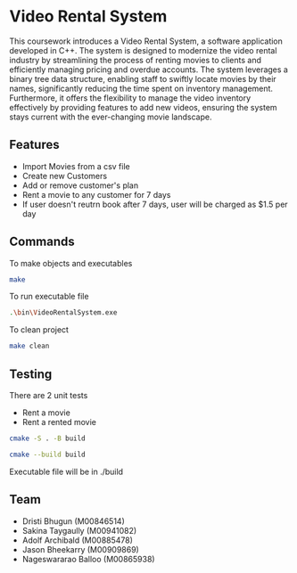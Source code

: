 # Video Rental System

This coursework introduces a Video Rental System, a software application developed in C++. The system is designed to modernize the video rental industry by streamlining the process of renting movies to clients and efficiently managing pricing and overdue accounts. The system leverages a binary tree data structure, enabling staff to swiftly locate movies by their names, significantly reducing the time spent on inventory management. Furthermore, it offers the flexibility to manage the video inventory effectively by providing features to add new videos, ensuring the system stays current with the ever-changing movie landscape.


## Features

- Import Movies from a csv file
- Create new Customers
- Add or remove customer's plan
- Rent a movie to any customer for 7 days
- If user doesn't reutrn book after 7 days, user will be charged as $1.5 per day

## Commands

To make objects and executables
```sh
make
```

To run executable file
```sh
.\bin\VideoRentalSystem.exe
```

To clean project

```sh
make clean
```

## Testing

There are 2 unit tests 
- Rent a movie 
- Rent a rented movie 

```sh
cmake -S . -B build
```
```sh
cmake --build build 
```
Executable file will be in ./build

## Team

- Dristi Bhugun (M00846514)
- Sakina Taygaully (M00941082)
- Adolf Archibald (M00885478)
- Jason Bheekarry (M00909869)
- Nageswararao Balloo (M00865938)